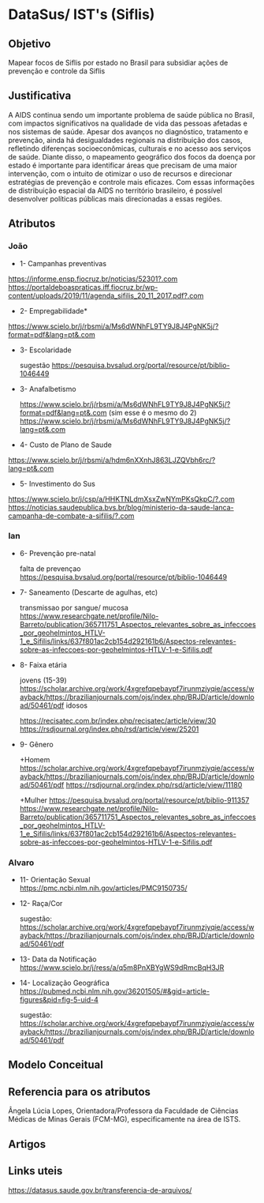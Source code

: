 # DataSus/ IST's (Siflis)

## Objetivo ##

Mapear focos de Siflis por estado no Brasil para subsidiar ações de prevenção e controle da Siflis

## Justificativa ##

A AIDS continua sendo um importante problema de saúde pública no Brasil, com impactos significativos na qualidade de vida das pessoas afetadas e nos sistemas de saúde. Apesar dos avanços no diagnóstico, tratamento e prevenção, ainda há desigualdades regionais na distribuição dos casos, refletindo diferenças socioeconômicas, culturais e no acesso aos serviços de saúde. Diante disso, o mapeamento geográfico dos focos da doença por estado é importante para identificar áreas que precisam de uma maior intervenção, com o intuito de otimizar o uso de recursos e direcionar estratégias de prevenção e controle mais eficazes. Com essas informações de distribuição espacial da AIDS no território brasileiro, é possível desenvolver políticas públicas mais direcionadas a essas regiões.

## Atributos ##
### João ###
- 1- Campanhas preventivas

https://informe.ensp.fiocruz.br/noticias/52301?.com
https://portaldeboaspraticas.iff.fiocruz.br/wp-content/uploads/2019/11/agenda_sifilis_20_11_2017.pdf?.com
  
- 2- Empregabilidade*

https://www.scielo.br/j/rbsmi/a/Ms6dWNhFL9TY9J8J4PgNK5j/?format=pdf&lang=pt&.com

- 3- Escolaridade
  
  sugestão https://pesquisa.bvsalud.org/portal/resource/pt/biblio-1046449
- 3- Anafalbetismo

  https://www.scielo.br/j/rbsmi/a/Ms6dWNhFL9TY9J8J4PgNK5j/?format=pdf&lang=pt&.com (sim esse é o mesmo do 2)
  https://www.scielo.br/j/rbsmi/a/Ms6dWNhFL9TY9J8J4PgNK5j/?lang=pt&.com
  
- 4- Custo de Plano de Saude

https://www.scielo.br/j/rbsmi/a/hdm6nXXnhJ863LJZQVbh6rc/?lang=pt&.com

- 5- Investimento do Sus

https://www.scielo.br/j/csp/a/HHKTNLdmXsxZwNYmPKsQkpC/?.com
https://noticias.saudepublica.bvs.br/blog/ministerio-da-saude-lanca-campanha-de-combate-a-sifilis/?.com

### Ian ###
- 6- Prevenção pre-natal

  falta de prevençao
  https://pesquisa.bvsalud.org/portal/resource/pt/biblio-1046449
  
- 7- Saneamento (Descarte de agulhas, etc)

  transmissao por sangue/ mucosa
  https://www.researchgate.net/profile/Nilo-Barreto/publication/365711751_Aspectos_relevantes_sobre_as_infeccoes_por_geohelmintos_HTLV-1_e_Sifilis/links/637f801ac2cb154d292161b6/Aspectos-relevantes-sobre-as-infeccoes-por-geohelmintos-HTLV-1-e-Sifilis.pdf
  
- 8- Faixa etária

  jovens (15-39)
  https://scholar.archive.org/work/4xgrefqpebaypf7irunmzjyqie/access/wayback/https://brazilianjournals.com/ojs/index.php/BRJD/article/download/50461/pdf
  idosos

  https://recisatec.com.br/index.php/recisatec/article/view/30
  https://rsdjournal.org/index.php/rsd/article/view/25201
- 9- Gênero

  +Homem
  https://scholar.archive.org/work/4xgrefqpebaypf7irunmzjyqie/access/wayback/https://brazilianjournals.com/ojs/index.php/BRJD/article/download/50461/pdf
  https://rsdjournal.org/index.php/rsd/article/view/11180

  +Mulher
  https://pesquisa.bvsalud.org/portal/resource/pt/biblio-911357
  https://www.researchgate.net/profile/Nilo-Barreto/publication/365711751_Aspectos_relevantes_sobre_as_infeccoes_por_geohelmintos_HTLV-1_e_Sifilis/links/637f801ac2cb154d292161b6/Aspectos-relevantes-sobre-as-infeccoes-por-geohelmintos-HTLV-1-e-Sifilis.pdf
  

### Alvaro ###
- 11- Orientação Sexual
 https://pmc.ncbi.nlm.nih.gov/articles/PMC9150735/
- 12- Raça/Cor

  sugestão: https://scholar.archive.org/work/4xgrefqpebaypf7irunmzjyqie/access/wayback/https://brazilianjournals.com/ojs/index.php/BRJD/article/download/50461/pdf
- 13- Data da Notificação
 https://www.scielo.br/j/ress/a/q5m8PnXBYgWS9dRmcBqH3JR
- 14- Localização Geográfica
 https://pubmed.ncbi.nlm.nih.gov/36201505/#&gid=article-figures&pid=fig-5-uid-4

  sugestão: https://scholar.archive.org/work/4xgrefqpebaypf7irunmzjyqie/access/wayback/https://brazilianjournals.com/ojs/index.php/BRJD/article/download/50461/pdf


## Modelo Conceitual ##

  ## Referencia para os atributos ##

  Ângela Lúcia Lopes, Orientadora/Professora da Faculdade de Ciências Médicas de Minas Gerais (FCM-MG), especificamente na área de ISTS. 
  

## Artigos ##


## Links uteis ##

https://datasus.saude.gov.br/transferencia-de-arquivos/
